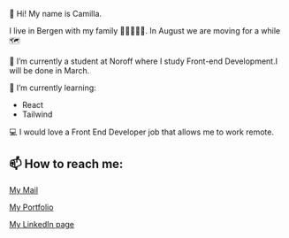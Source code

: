 👋 Hi! My name is Camilla.

I live in Bergen with my family 🙋👨👧👧👧. In August we are moving for a while 🗺

👀 I’m currently a student at Noroff where I study Front-end Development.I will be done in March.

🌱 I’m currently learning:

- React
- Tailwind

💻 I would love a Front End Developer job that allows me to work remote.


## 📫 How to reach me:

<a href="mailto:hornikkene@gmail.com?">My Mail</a> 

<a href="https://portfoliocamillahorneland.netlify.app/">My Portfolio</a>

<a href="https://www.linkedin.com/in/camilla-horneland-706bb5239/">My LinkedIn page</a>



